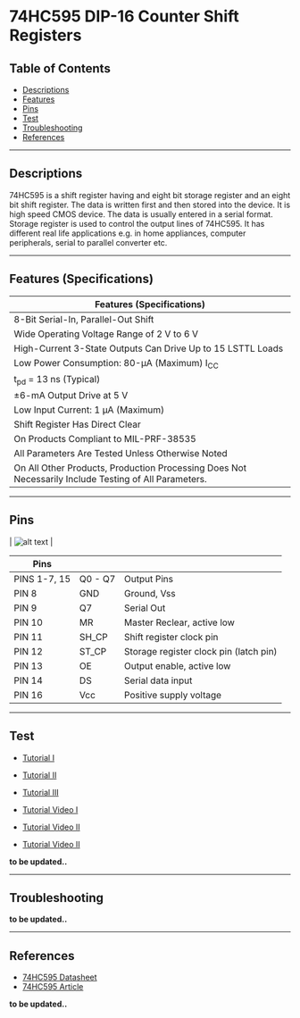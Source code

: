# 74HC595 DIP-16 Counter Shift Registers

## Table of Contents

-   [Descriptions](#descriptions)
-   [Features](#features)
-   [Pins](#pins)
-   [Test](#test-code)
-   [Troubleshooting](#troubleshooting)
-   [References](#references)

---

## Descriptions

74HC595 is a shift register having and eight bit storage register and an eight bit shift register. The data is written first and then stored into the device. It is high speed CMOS device. The data is usually entered in a serial format. Storage register is used to control the output lines of 74HC595. It has different real life applications e.g. in home appliances, computer peripherals, serial to parallel converter etc.

---

## Features (Specifications)

| Features (Specifications)                                                                            |
| ---------------------------------------------------------------------------------------------------- |
| 8-Bit Serial-In, Parallel-Out Shift                                                                  |
| Wide Operating Voltage Range of 2 V to 6 V                                                           |
| High-Current 3-State Outputs Can Drive Up to 15 LSTTL Loads                                          |
| Low Power Consumption: 80-μA (Maximum) I<sub>CC</sub>                                                |
| t<sub>pd</sub> = 13 ns (Typical)                                                                     |
| ±6-mA Output Drive at 5 V                                                                            |
| Low Input Current: 1 μA (Maximum)                                                                    |
| Shift Register Has Direct Clear                                                                      |
| On Products Compliant to MIL-PRF-38535                                                               |
| All Parameters Are Tested Unless Otherwise Noted                                                     |
| On All Other Products, Production Processing Does Not Necessarily Include Testing of All Parameters. |

---

## Pins

| ![alt text]() |

| **Pins**     |         |                                        |
| ------------ | ------- | -------------------------------------- |
| PINS 1-7, 15 | Q0 - Q7 | Output Pins                            |
| PIN 8        | GND     | Ground, Vss                            |
| PIN 9        | Q7      | Serial Out                             |
| PIN 10       | MR      | Master Reclear, active low             |
| PIN 11       | SH_CP   | Shift register clock pin               |
| PIN 12       | ST_CP   | Storage register clock pin (latch pin) |
| PIN 13       | OE      | Output enable, active low              |
| PIN 14       | DS      | Serial data input                      |
| PIN 16       | Vcc     | Positive supply voltage                |

---

## Test

-   [Tutorial I](https://bit.ly/3rVuG6z)
-   [Tutorial II](https://bit.ly/3utKajT)
-   [Tutorial III](https://bit.ly/2OpAwPO)

-   [Tutorial Video I](https://youtu.be/bqfPZXEuyuc)
-   [Tutorial Video II](https://www.youtube.com/watch?v=Ys2fu4NINrA)
-   [Tutorial Video II](https://www.youtube.com/watch?v=ULMnPckZp1M)

**to be updated..**

---

## Troubleshooting

**to be updated..**

---

## References

-   [74HC595 Datasheet](https://bit.ly/3cVcF3Q)
-   [74HC595 Article](https://bit.ly/2PXs62C)

**to be updated..**

